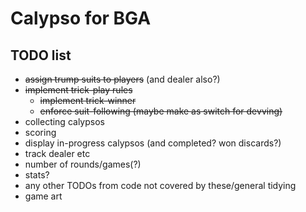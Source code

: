 # Calypso for BGA

## TODO list

* ~~assign trump suits to players~~ (and dealer also?)
* ~~implement trick-play rules~~
  * ~~implement trick-winner~~
  * ~~enforce suit-following (maybe make as switch for devving)~~
* collecting calypsos
* scoring
* display in-progress calypsos (and completed? won discards?)
* track dealer etc
* number of rounds/games(?)
* stats?
* any other TODOs from code not covered by these/general tidying
* game art
